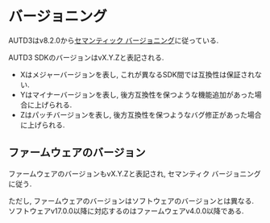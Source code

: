# バージョニング

AUTD3はv8.2.0から[セマンティック バージョニング](https://semver.org/lang/ja/)に従っている.

AUTD3 SDKのバージョンはvX.Y.Zと表記される.

- Xはメジャーバージョンを表し, これが異なるSDK間では互換性は保証されない.
- Yはマイナーバージョンを表し, 後方互換性を保つような機能追加があった場合に上げられる.
- Zはパッチバージョンを表し, 後方互換性を保つようなバグ修正があった場合に上げられる.

## ファームウェアのバージョン

ファームウェアのバージョンもvX.Y.Zと表記され, セマンティク バージョニングに従う.

ただし, ファームウェアのバージョンはソフトウェアのバージョンとは異なる.
ソフトウェアv17.0.0以降に対応するのはファームウェアv4.0.0以降である.
